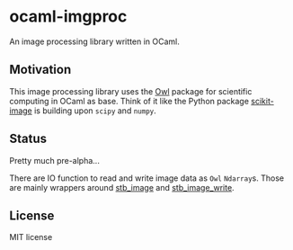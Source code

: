 # ocaml-imgproc

An image processing library written in OCaml.

## Motivation

This image processing library uses the [Owl](https://ocaml.xyz) package for scientific computing in OCaml as base.
Think of it like the Python package [scikit-image](https://scikit-image.org/) is building upon `scipy` and `numpy`.

## Status

Pretty much pre-alpha...

There are IO function to read and write image data as `Owl` `Ndarray`s. Those are mainly wrappers around
[stb_image](https://opam.ocaml.org/packages/) and [stb_image_write](https://opam.ocaml.org/packages/stb_image_write/).

## License

MIT license

